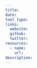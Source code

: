 ```yaml
---
title:
date:
tool_type: 
links:
  website:
  github:
  twitter:
resources:
  - name: 
    url: 
description:
---
```

